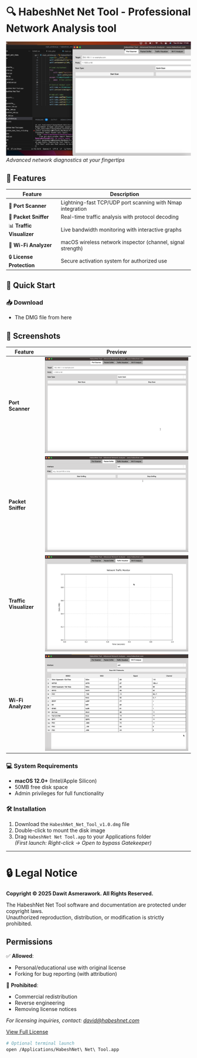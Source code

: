 # 🔍 HabeshNet Net Tool - Professional Network Analysis tool

![App Screenshot](screensh.png)  
*Advanced network diagnostics at your fingertips*


## 🌟 Features
| Feature | Description |
|---------|-------------|
| 🎯 **Port Scanner** | Lightning-fast TCP/UDP port scanning with Nmap integration |
| 📡 **Packet Sniffer** | Real-time traffic analysis with protocol decoding |
| 📊 **Traffic Visualizer** | Live bandwidth monitoring with interactive graphs |
| 📶 **Wi-Fi Analyzer** | macOS wireless network inspector (channel, signal strength) |
| 🔒 **License Protection** | Secure activation system for authorized use |

## 🚀 Quick Start

### 📥 Download
- The DMG file from here

## 📸 Screenshots
| Feature | Preview |
|---------|---------|
| **Port Scanner** | ![Port Scanner](port%20scanner.png) |
| **Packet Sniffer** | ![Packet Sniffer](Packet%20Sniffer.png) |
| **Traffic Visualizer** | ![Traffic](Traffic%20Visualizer.png) |
| **Wi-Fi Analyzer** | ![Wi-Fi](Wi-Fi%20Analyzer.png) |

### 💻 System Requirements
- **macOS 12.0+** (Intel/Apple Silicon)
- 50MB free disk space
- Admin privileges for full functionality

### 🛠️ Installation
1. Download the `HabeshNet_Net_Tool_v1.0.dmg` file
2. Double-click to mount the disk image
3. Drag `HabeshNet Net Tool.app` to your Applications folder  
   *(First launch: Right-click → Open to bypass Gatekeeper)*

---
# 🔒 Legal Notice

**Copyright © 2025 Dawit Asmerawork. All Rights Reserved.**

The HabeshNet Net Tool software and documentation are protected under copyright laws.  
Unauthorized reproduction, distribution, or modification is strictly prohibited.

## Permissions
✅ **Allowed**:  
- Personal/educational use with original license  
- Forking for bug reporting (with attribution)  

🚫 **Prohibited**:  
- Commercial redistribution  
- Reverse engineering  
- Removing license notices  

*For licensing inquiries, contact: [david@habeshnet.com](mailto:david@habeshnet.com)*  

[View Full License](LICENSE.txt)

```bash
# Optional terminal launch
open /Applications/HabeshNet\ Net\ Tool.app

